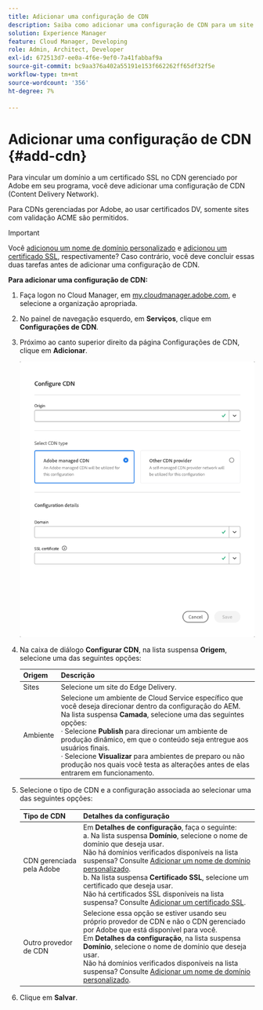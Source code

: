 ```yaml
---
title: Adicionar uma configuração de CDN
description: Saiba como adicionar uma configuração de CDN para um site do Edge Delivery ou um ambiente do Cloud Manager.
solution: Experience Manager
feature: Cloud Manager, Developing
role: Admin, Architect, Developer
exl-id: 672513d7-ee0a-4f6e-9ef0-7a41fabbaf9a
source-git-commit: bc9aa376a402a55191e153f662262ff65df32f5e
workflow-type: tm+mt
source-wordcount: '356'
ht-degree: 7%

---
```



# Adicionar uma configuração de CDN {#add-cdn}

Para vincular um domínio a um certificado SSL no CDN gerenciado por Adobe em seu programa, você deve adicionar uma configuração de CDN (Content Delivery Network).

Para CDNs gerenciadas por Adobe, ao usar certificados DV, somente sites com validação ACME são permitidos.

>[!IMPORTANT]
>
>Você [adicionou um nome de domínio personalizado](/help/implementing/cloud-manager/custom-domain-names/add-custom-domain-name.md) e [adicionou um certificado SSL](/help/implementing/cloud-manager/managing-ssl-certifications/add-ssl-certificate.md), respectivamente? Caso contrário, você deve concluir essas duas tarefas antes de adicionar uma configuração de CDN.

**Para adicionar uma configuração de CDN:**

1. Faça logon no Cloud Manager, em [my.cloudmanager.adobe.com](https://my.cloudmanager.adobe.com/), e selecione a organização apropriada.

1. No painel de navegação esquerdo, em **Serviços**, clique em **Configurações de CDN**.

1. Próximo ao canto superior direito da página Configurações de CDN, clique em **Adicionar**.

   ![Caixa de diálogo Configurar CDN](/help/implementing/cloud-manager/assets/configure-cdn-dialog.png)

1. Na caixa de diálogo **Configurar CDN**, na lista suspensa **Origem**, selecione uma das seguintes opções:

   | Origem | Descrição |
   | --- | --- |
   | Sites | Selecione um site do Edge Delivery. |
   | Ambiente | Selecione um ambiente de Cloud Service específico que você deseja direcionar dentro da configuração do AEM.<br>Na lista suspensa **Camada**, selecione uma das seguintes opções:<br>· Selecione **Publish** para direcionar um ambiente de produção dinâmico, em que o conteúdo seja entregue aos usuários finais.<br>· Selecione **Visualizar** para ambientes de preparo ou não produção nos quais você testa as alterações antes de elas entrarem em funcionamento. |

1. Selecione o tipo de CDN e a configuração associada ao selecionar uma das seguintes opções:

   | Tipo de CDN | Detalhes da configuração |
   | --- | --- |
   | CDN gerenciada pela Adobe | Em **Detalhes de configuração**, faça o seguinte:<br>a. Na lista suspensa **Domínio**, selecione o nome de domínio que deseja usar.<br>Não há domínios verificados disponíveis na lista suspensa? Consulte [Adicionar um nome de domínio personalizado](/help/implementing/cloud-manager/custom-domain-names/add-custom-domain-name.md).<br>b. Na lista suspensa **Certificado SSL**, selecione um certificado que deseja usar.<br>Não há certificados SSL disponíveis na lista suspensa? Consulte [Adicionar um certificado SSL](/help/implementing/cloud-manager/managing-ssl-certifications/add-ssl-certificate.md). |
   | Outro provedor de CDN | Selecione essa opção se estiver usando seu próprio provedor de CDN e não o CDN gerenciado por Adobe que está disponível para você.<br>Em **Detalhes da configuração**, na lista suspensa **Domínio**, selecione o nome de domínio que deseja usar.<br>Não há domínios verificados disponíveis na lista suspensa? Consulte [Adicionar um nome de domínio personalizado](/help/implementing/cloud-manager/custom-domain-names/add-custom-domain-name.md). |

1. Clique em **Salvar**.
